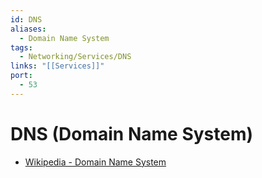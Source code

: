 ```yaml
---
id: DNS
aliases:
  - Domain Name System
tags:
  - Networking/Services/DNS
links: "[[Services]]"
port:
  - 53
---
```


# DNS (Domain Name System)


- [Wikipedia - Domain Name System](https://en.wikipedia.org/wiki/Domain_Name_System)
